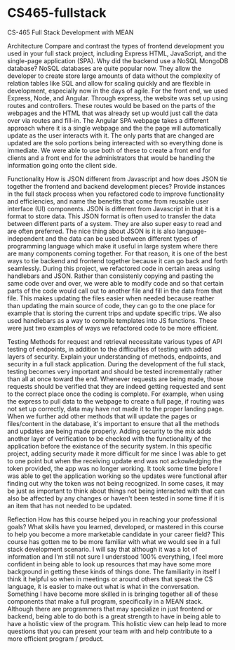 # CS465-fullstack
CS-465 Full Stack Development with MEAN

Architecture
Compare and contrast the types of frontend development you used in your full stack project, including Express HTML, JavaScript, and the single-page application (SPA).
Why did the backend use a NoSQL MongoDB database?
NoSQL databases are quite popular now. They allow the developer to create store large amounts of data without the complexity of relation tables like SQL and allow for scaling quickly and are flexible in development, especially now in the days of agile. For the front end, we used Express, Node, and Angular. Through express, the website was set up using routes and controllers. These routes would be based on the parts of the webpages and the HTML that was already set up would just call the data over via routes and fill-in. The Angular SPA webpage takes a different approach where it is a single webpage and the the page will automatically update as the user interacts with it. The only parts that are changed are updated are the solo portions being intereacted with so everything done is immediate. We were able to use both of these to create a front end for clients and a front end for the administrators that would be handling the information going onto the client side. 

Functionality
How is JSON different from Javascript and how does JSON tie together the frontend and backend development pieces?
Provide instances in the full stack process when you refactored code to improve functionality and efficiencies, and name the benefits that come from reusable user interface (UI) components.
JSON is different from Javascript in that it is a format to store data. This JSON format is often used to transfer the data between different parts of a system. They are also super easy to read and are often preferred. The nice thing about JSON is it is also language-independent and the data can be used between different types of programming language which make it useful in large system where there are many components coming together. For that reason, it is one of the best ways to tie backend and frontend together because it can go back and forth seamlessly. During this project, we refactored code in certain areas using handlebars and JSON. Rather than consistenly copying and pasting the same code over and over, we were able to modify code and so that certain parts of the code would call out to another file and fill in the data from that file. This makes updating the files easier when needed because reather than updating the main source of code, they can go to the one place for example that is storing the current trips and update specific trips. We also used handlebars as a way to compile templates into JS functions. These were just two examples of ways we refactored code to be more efficient. 


Testing
Methods for request and retrieval necessitate various types of API testing of endpoints, in addition to the difficulties of testing with added layers of security. Explain your understanding of methods, endpoints, and security in a full stack application.
During the development of the full stack, testing becomes very important and should be tested incrementally rather than all at once toward the end. Whenever requests are being made, those requests should be verified that they are indeed getting requested and sent to the correct place once the coding is complete. For example, when using the express to pull data to the webpage to create a full page, if routing was not set up correctly, data may have not made it to the proper landing page. When we further add other methods that will update the pages or files/content in the database, it's important to ensure that all the methods and updates are being made properly. Adding security to the mix adds another layer of verification to be checked with the functionality of the application before the existance of the security system. In this specific project, adding security made it more difficult for me since I was able to get to one point but when the receiving update end was not ackowledging the token provided, the app was no longer working. It took some time before I was able to get the application working so the updates were functional after finding out why the token was not being recognized. In some cases, it may be just as important to think about things not being interacted with that can also be affected by any changes or haven't been tested in some time if it is an item that has not needed to be updated. 

Reflection
How has this course helped you in reaching your professional goals? What skills have you learned, developed, or mastered in this course to help you become a more marketable candidate in your career field?
This course has gotten me to be more familiar with what we would see in a full stack development scenario. I will say that although it was a lot of information and I'm still not sure I understood 100% everything, I feel more confident in being able to look up resources that may have some more background in getting these kinds of things done. The familiarity in itself I think it helpful so when in meetings or around others that speak the CS language, it is easier to make out what is what in the conversation. Something I have become more skilled in is bringing together all of these components that make a full program, specifically in a MEAN stack. Although there are programmers that may specialize in just frontend or backend, being able to do both is a great strength to have in being able to have a holistic view of the program. This holistic view can help lead to more questions that you can present your team with and help contribute to a more efficient program / product. 
